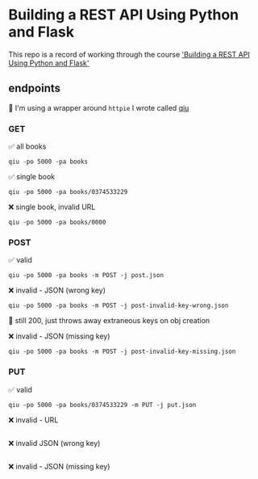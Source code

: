 # Building a REST API Using Python and Flask

This repo is a record of working through the course ['Building a REST API Using Python and Flask'](https://app.pluralsight.com/library/courses/python-flask-rest-api/table-of-contents)

## endpoints

📍 I'm using a wrapper around `httpie` I wrote called [qiu](https://github.com/zachvalenta/util-scripts)

### GET

✅ all books
```
qiu -po 5000 -pa books
```

✅ single book
```
qiu -po 5000 -pa books/0374533229
```

❌ single book, invalid URL
```
qiu -po 5000 -pa books/0000
```

### POST

✅ valid
```
qiu -po 5000 -pa books -m POST -j post.json
```

❌ invalid - JSON (wrong key)
```
qiu -po 5000 -pa books -m POST -j post-invalid-key-wrong.json
```

📝 still 200, just throws away extraneous keys on obj creation


❌ invalid - JSON (missing key)
```
qiu -po 5000 -pa books -m POST -j post-invalid-key-missing.json
```

### PUT

✅ valid
```
qiu -po 5000 -pa books/0374533229 -m PUT -j put.json
```

❌ invalid - URL
```

```

❌ invalid JSON (wrong key)
```

```

❌ invalid - JSON (missing key)
```

```
